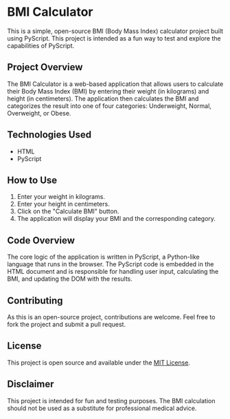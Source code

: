 # BMI Calculator

This is a simple, open-source BMI (Body Mass Index) calculator project built using PyScript. This project is intended as a fun way to test and explore the capabilities of PyScript.

## Project Overview

The BMI Calculator is a web-based application that allows users to calculate their Body Mass Index (BMI) by entering their weight (in kilograms) and height (in centimeters). The application then calculates the BMI and categorizes the result into one of four categories: Underweight, Normal, Overweight, or Obese.

## Technologies Used

- HTML
- PyScript

## How to Use

1. Enter your weight in kilograms.
2. Enter your height in centimeters.
3. Click on the "Calculate BMI" button.
4. The application will display your BMI and the corresponding category.

## Code Overview

The core logic of the application is written in PyScript, a Python-like language that runs in the browser. The PyScript code is embedded in the HTML document and is responsible for handling user input, calculating the BMI, and updating the DOM with the results.

## Contributing

As this is an open-source project, contributions are welcome. Feel free to fork the project and submit a pull request.

## License

This project is open source and available under the [MIT License](LICENSE).

## Disclaimer

This project is intended for fun and testing purposes. The BMI calculation should not be used as a substitute for professional medical advice.